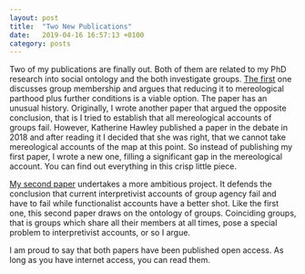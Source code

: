 ```yaml
---
layout: post
title:  "Two New Publications"
date:   2019-04-16 16:57:13 +0100
category: posts
---
```


Two of my publications are finally out. Both of them are related to my PhD research into social ontology and the both investigate groups. [The first](https://philpapers.org/rec/STRGMA-2) one discusses group membership and argues that reducing it to mereological parthood plus further conditions is a viable option. The paper has an unusual history. Originally, I wrote another paper that argued the opposite conclusion, that is I tried to establish that all mereological accounts of groups fail. However, Katherine Hawley published a paper in the debate in 2018 and after reading it I decided that she was right, that we cannot take mereological accounts of the map at this point. So instead of publishing my first paper, I wrote a new one, filling a significant gap in the mereological account. You can find out everything in this crisp little piece.

[My second paper](https://philpapers.org/rec/STRTTO-16) undertakes a more ambitious project. It defends the conclusion that current interpretivist accounts of group agency fail and have to fail while functionalist accounts have a better shot. Like the first one, this second paper draws on the ontology of groups. Coinciding groups, that is groups which share all their members at all times, pose a special problem to interpretivist accounts, or so I argue. 

I am proud to say that both papers have been published open access. As long as you have internet access, you can read them.
